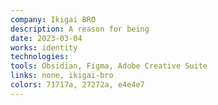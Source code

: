 ```yaml
---
company: Ikigai BRO
description: A reason for being
date: 2023-03-04
works: identity
technologies:
tools: Obsidian, Figma, Adobe Creative Suite
links: none, ikigai-bro
colors: 71717a, 27272a, e4e4e7
---
```

